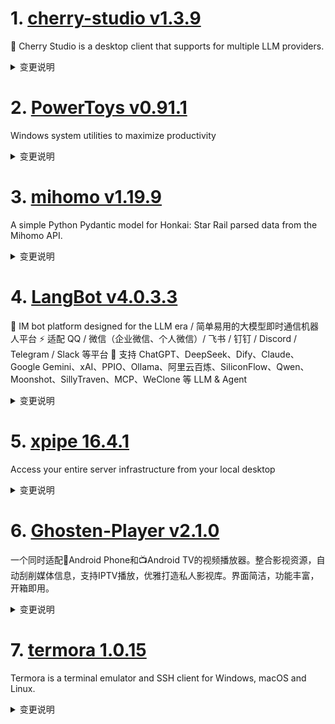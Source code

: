 
# 1. [cherry-studio v1.3.9](https://github.com/CherryHQ/cherry-studio/releases/tag/v1.3.9)  
🍒 Cherry Studio is a desktop client that supports for multiple LLM providers.
<details>
<summary>变更说明</summary>

## What's Changed
* refactor(PasteService): optimize handler registration logic  
* Feat/mcp run python  
* fix: handle undefined html title  
* fix: improve CodeEditor controlled mode, prevent unnecessary trimming  
* feat: add message multiple select  
* feat/notification  


**Full Changelog**:   

</details>

# 2. [PowerToys v0.91.1](https://github.com/microsoft/PowerToys/releases/tag/v0.91.1)  
Windows system utilities to maximize productivity
<details>
<summary>变更说明</summary>

This is a patch release to fix issues in v0.91 we deemed important for stability based on incoming rates. See  for full release notes.

## Installer Hashes

[ptUserX64]:  
[ptUserArm64]:  
[ptMachineX64]:  
[ptMachineArm64]: 
 
|  Description   | Filename | sha256 hash |
|----------------|----------|-------------|
| Per user - x64       | [PowerToysUserSetup-0.91.1-x64.exe][ptUserX64] | 42EA4A3E8C79A5456476D19E72B3E2AB9393A89C4DC7442EB7EE5A1E3490D38A |
| Per user - ARM64     | [PowerToysUserSetup-0.91.1-arm64.exe][ptUserArm64] | F3F433FE04049F9197411D792AADEBF34E3BE7FE16327BD8B73D2A046ED8BAF6 |
| Machine wide - x64   | [PowerToysSetup-0.91.1-x64.exe][ptMachineX64] | EC4BC3A8625775866B0ED4577CCF83E6EC7B1A0AD267379DDBAF4FE49C7B5BDD |
| Machine wide - ARM64 | [PowerToysSetup-0.91.1-arm64.exe][ptMachineArm64] | 9CB8911008420D0E446AE3D5CE365E447FA4DF9DCF9337F3A80F933C00FC3689 |

## Highlights

-  - Command Palette: Fixed regression where it ran as admin instead of the current user when PowerToys was elevated; also resolved extension launch failures occurring only in admin mode.
-  - Workspaces: Fixed regression where command-line options support was expected but missing when launching classic Win32 apps (e.g. Edge, Chrome).
-  - Quick Accent: Fixed regression requiring activation key to be held simultaneously with the key during the "Input delays" period for accent selection; instead, only the key needs to be held after activation.
  

</details>

# 3. [mihomo v1.19.9](https://github.com/MetaCubeX/mihomo/releases/tag/v1.19.9)  
A simple Python Pydantic model for Honkai: Star Rail parsed data from the Mihomo API.
<details>
<summary>变更说明</summary>

## What's Changed
* 188372cb feat: add `tls.ech-key` for `external-controller-tls` 
* 5cf0f18c feat: reality add `support-x25519mlkem768`, it only works with new version server 
* a1350d49 feat: add `ech-key` for listeners 
* c6d7ef8c feat: add `ech-opts` for anytls/shadowsocks/trojan/vmess/vless outbound 
* dc958e6a feat: add `ech-opts` for hysteria/hysteria2/tuic outbound 
* Other incompatible updates are the same as v1.19.6~v1.19.8:
> * For security reasons, all paths appearing in the configuration file will be limited to **workdir** (regardless of whether they are relative or absolute). If there is a specific need, please specify additional safe paths by setting the `SAFE_PATHS` environment variable while ensuring safety. The syntax of this environment variable is the same as the PATH environment variable parsing rules of this operating system (i.e., semicolon-separated under Windows and colon-separated under other systems)
> * For security reasons, the "path" parameter of `/configs` in the restful api has been restricted, and its directory also needs to be in **workdir** or `SAFE_PATHS`.
> * In addition, support for specifying `routing-mark` and `interface-name` for `proxy-groups` has been removed. Please specify the relevant parameters in `proxies` directly.
> * Note: The **workdir** mentioned above is specified by the `-d` parameter when the program is started or the `CLASH_HOME_DIR` environment variable. If neither of the above is specified, the default is:
>   * on Unix systems, `$HOME/.config/mihomo`.
>   * on Windows, `%USERPROFILE%/.config/mihomo`.

## BUG & Fix
* 41b57afb fix: grpc deadline implement 
* 608ddb1b fix: `external-ui-name` must in local 
* 90ed01ed fix: backoff not reset when the file unchanged 
* bb8c47d8 fix: error typo 
* c489c526 fix: hysteria2 hop ports init  
* d036d981 fix: http server does not handle http2 logic correctly 
* d5a03901 fix: race in close grpc transport 
* d900c712 fix: shadowtls v2 not work with X25519MLKEM768 
* f91a586d fix: inline proxy provider's healthcheck not work 

## Maintenance
* 1672750c chore: simplifying the old fingerprint processing method 
* 257fead5 docs: update config.yaml follow 5cf0f18c 
* 83213d49 chore: adjust min backoff from 1s to 10s 
* 8a5f3b89 chore: simplify port hop costs 
* 8f92b1de chore: simplify the single root decompression process 
* 9f7a2a36 chore: unpack externalUI in a separate temporary directory to avoid malicious compressed packages from polluting workdir 
* a9347912 chore: stricter path checking when unpacking zip/tgz 
* ed42c4fe chore: disallow symlink in unzip 
* fd959fef chore: update dependencies 

**Full Changelog**: 
  

</details>

# 4. [LangBot v4.0.3.3](https://github.com/RockChinQ/LangBot/releases/tag/v4.0.3.3)  
🤩 IM bot platform designed for the LLM era / 简单易用的大模型即时通信机器人平台 ⚡️ 适配 QQ / 微信（企业微信、个人微信）/ 飞书 / 钉钉 / Discord / Telegram / Slack 等平台 🧩 支持 ChatGPT、DeepSeek、Dify、Claude、Google Gemini、xAI、PPIO、Ollama、阿里云百炼、SiliconFlow、Qwen、Moonshot、SillyTraven、MCP、WeClone 等 LLM & Agent
<details>
<summary>变更说明</summary>

**Full Changelog**:   

</details>

# 5. [xpipe 16.4.1](https://github.com/xpipe-io/xpipe/releases/tag/16.4.1)  
Access your entire server infrastructure from your local desktop
<details>
<summary>变更说明</summary>

- Fix key file selection throwing NullPointer for VMs in 16.4
- Fix choco updater showing updates prior to availability


## Downloads

You can find all downloadable artifacts below attached to this release. For installation instructions, see the .

All artifacts are signed by   

</details>

# 6. [Ghosten-Player v2.1.0](https://github.com/GhostenEditor/Ghosten-Player/releases/tag/v2.1.0)  
一个同时适配📱Android Phone和📺Android TV的视频播放器。整合影视资源，自动刮削媒体信息，支持IPTV播放，优雅打造私人影视库。界面简洁，功能丰富，开箱即用。
<details>
<summary>变更说明</summary>

> 如果项目对您有帮助，就请给颗吧。
> 请我喝咖啡(支持作者) ☕️ 
> QQ群 1033449405

## 🎉New Features

1. TV端支持按键自定义，设置➡️其他设置➡️快捷键
!
2. 增加独立的播放器入口，能够直接选择文件或输入链接进行播放 
3. 媒体库同步和刮削支持多线程，支持暂停、取消操作，以适配文件量非常大的媒体库

## 🐞Bug Fixed

1. 阿里云盘因播放地址过期，而无法自动恢复播放
2. TMDB刮削时因为年份问题导致刮削失败 
3. 升级至2.0后的若干bug修复(未进行单独记录)

## 🚀 Improvement

1. TV端Light模式下背景图调整
2. 优化加载和错误的提示信息，以适配连接emby like server且网络较慢的场景。此前在emby like server时，可能因为网络问题，导致页面长时间出于空白或卡顿的状态
3. 首页改为分页查询，以适配连接emby like server且数据较多的场景  

## What's Changed
* Releases/v2.1.0  

**Full Changelog**:   

</details>

# 7. [termora 1.0.15](https://github.com/TermoraDev/termora/releases/tag/1.0.15)  
Termora is a terminal emulator and SSH client for Windows, macOS and Linux.
<details>
<summary>变更说明</summary>

### New features/Updates

- Support for disabling hyperlink 
- Modify permissions to support recursion 


### Bug fixes

- Fix snippet unescape 
- Fix double-click to open the host 
- Fix process Device Status Report (DSR) 
- Fix SFTP drag and drop upload 
- Fix snippet not scrolling 

----

### 新功能/更新

- 支持关闭解析超链接 
- 修改文件权限支持递归 

### 问题修复

- 修复代码片段转义的问题 
- 修复双击打开连接的问题 
- 修复 DSR 指令不起作用的问题 
- 修复 SFTP 左侧拖拽上传的问题 
- 修复代码片段无法滚动的问题 

  

</details>

